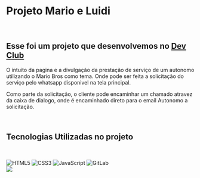 <h1>Projeto Mario e Luidi</h1>
<br>
<h2>Esse foi um projeto que desenvolvemos no <a href="htpps://rodolfomori.com.br/devclub">Dev Club</a></h2>
<p>O intuito da pagina e a divulgação da prestação de serviço de um autonomo utilizando o Mario Bros como tema.
Onde pode ser feita a solicitação do serviço pelo whatsapp disponivel na tela principal.</p>
<p>Como parte da solicitação, o cliente pode encaminhar um chamado atravez da caixa de dialogo, onde é encaminhado direto para o email Autonomo a solicitação.</p>
<br>
<h2>Tecnologias Utilizadas no projeto</h2>
<br>

![HTML5](https://img.shields.io/badge/html5-%23E34F26.svg?style=for-the-badge&logo=html5&logoColor=white) ![CSS3](https://img.shields.io/badge/css3-%231572B6.svg?style=for-the-badge&logo=css3&logoColor=white) ![JavaScript](https://img.shields.io/badge/javascript-%23323330.svg?style=for-the-badge&logo=javascript&logoColor=%23F7DF1E) ![GitLab](https://img.shields.io/badge/gitlab-%23181717.svg?style=for-the-badge&logo=gitlab&logoColor=white)
<br>
<img src="https://github.com/hfkaue/Mario-Bros/blob/main/imag/Apresenta%C3%A7%C3%A3o.png?raw=true"/>



